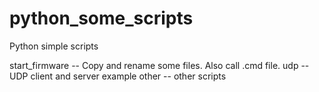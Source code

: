 # python_some_scripts
Python simple scripts

start_firmware -- Copy and rename some files. Also call .cmd file.
udp -- UDP client and server example
other -- other scripts